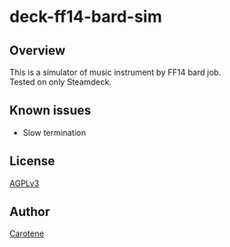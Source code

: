 # deck-ff14-bard-sim

## Overview
This is a simulator of music instrument by FF14 bard job.  
Tested on only Steamdeck.  

## Known issues
- Slow termination

## License
[AGPLv3](https://github.com/gitcrtn/deck-ff14-bard-sim/blob/main/LICENSE)

## Author
[Carotene](https://github.com/gitcrtn)

